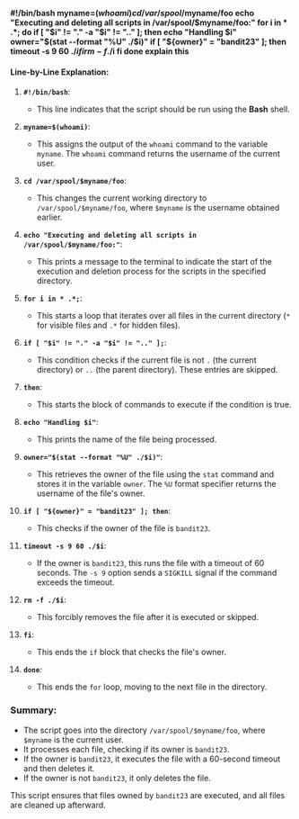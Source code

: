 
 **#!/bin/bash myname=$(whoami) cd /var/spool/$myname/foo echo "Executing and deleting all scripts in /var/spool/$myname/foo:" for i in * .*; do if [ "$i" != "." -a "$i" != ".." ]; then echo "Handling $i" owner="$(stat --format "%U" ./$i)" if [ "${owner}" = "bandit23" ]; then timeout -s 9 60 ./$i fi rm -f ./$i fi done explain this**
#### Line-by-Line Explanation:

1. **`#!/bin/bash`**:
    
    - This line indicates that the script should be run using the **Bash** shell.
2. **`myname=$(whoami)`**:
    
    - This assigns the output of the `whoami` command to the variable `myname`. The `whoami` command returns the username of the current user.
3. **`cd /var/spool/$myname/foo`**:
    
    - This changes the current working directory to `/var/spool/$myname/foo`, where `$myname` is the username obtained earlier.
4. **`echo "Executing and deleting all scripts in /var/spool/$myname/foo:"`**:
    
    - This prints a message to the terminal to indicate the start of the execution and deletion process for the scripts in the specified directory.
5. **`for i in * .*;`**:
    
    - This starts a loop that iterates over all files in the current directory (`*` for visible files and `.*` for hidden files).
6. **`if [ "$i" != "." -a "$i" != ".." ];`**:
    
    - This condition checks if the current file is not `.` (the current directory) or `..` (the parent directory). These entries are skipped.
7. **`then`**:
    
    - This starts the block of commands to execute if the condition is true.
8. **`echo "Handling $i"`**:
    
    - This prints the name of the file being processed.
9. **`owner="$(stat --format "%U" ./$i)"`**:
    
    - This retrieves the owner of the file using the `stat` command and stores it in the variable `owner`. The `%U` format specifier returns the username of the file's owner.
10. **`if [ "${owner}" = "bandit23" ]; then`**:
    
    - This checks if the owner of the file is `bandit23`.
11. **`timeout -s 9 60 ./$i`**:
    
    - If the owner is `bandit23`, this runs the file with a timeout of 60 seconds. The `-s 9` option sends a `SIGKILL` signal if the command exceeds the timeout.
12. **`rm -f ./$i`**:
    
    - This forcibly removes the file after it is executed or skipped.
13. **`fi`**:
    
    - This ends the `if` block that checks the file's owner.
14. **`done`**:
    
    - This ends the `for` loop, moving to the next file in the directory.

### Summary:

- The script goes into the directory `/var/spool/$myname/foo`, where `$myname` is the current user.
- It processes each file, checking if its owner is `bandit23`.
- If the owner is `bandit23`, it executes the file with a 60-second timeout and then deletes it.
- If the owner is not `bandit23`, it only deletes the file.

This script ensures that files owned by `bandit23` are executed, and all files are cleaned up afterward.





